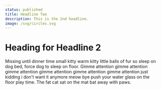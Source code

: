 ```yaml
---
status: published
title: Headline Two
description: This is the 2nd headline.
image: /svg/circles.svg
---
```


# Heading for Headline 2

Missing until dinner time small kitty warm kitty little balls of fur so sleep on dog bed, force dog to sleep on floor. Gimme attention gimme attention gimme attention gimme attention gimme attention gimme attention just kidding i don't want it anymore meow bye push your water glass on the floor play time. The fat cat sat on the mat bat away with paws.